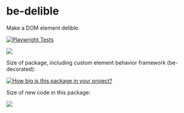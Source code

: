 # be-delible

Make a DOM element delible.

[![Playwright Tests](https://github.com/bahrus/be-delible/actions/workflows/CI.yml/badge.svg?branch=baseline)](https://github.com/bahrus/be-delible/actions/workflows/CI.yml)

<a href="https://nodei.co/npm/be-delible/"><img src="https://nodei.co/npm/be-delible.png"></a>

Size of package, including custom element behavior framework (be-decorated):

[![How big is this package in your project?](https://img.shields.io/bundlephobia/minzip/be-delible?style=for-the-badge)](https://bundlephobia.com/result?p=be-delible)

Size of new code in this package:

<img src="http://img.badgesize.io/https://cdn.jsdelivr.net/npm/be-delible?compression=gzip">